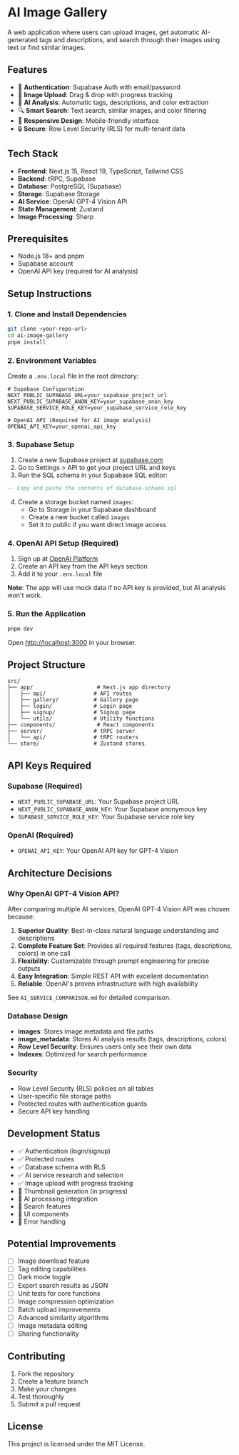 # AI Image Gallery

A web application where users can upload images, get automatic AI-generated tags and descriptions, and search through their images using text or find similar images.

## Features

- 🔐 **Authentication**: Supabase Auth with email/password
- 📸 **Image Upload**: Drag & drop with progress tracking
- 🤖 **AI Analysis**: Automatic tags, descriptions, and color extraction
- 🔍 **Smart Search**: Text search, similar images, and color filtering
- 📱 **Responsive Design**: Mobile-friendly interface
- 🔒 **Secure**: Row Level Security (RLS) for multi-tenant data

## Tech Stack

- **Frontend**: Next.js 15, React 19, TypeScript, Tailwind CSS
- **Backend**: tRPC, Supabase
- **Database**: PostgreSQL (Supabase)
- **Storage**: Supabase Storage
- **AI Service**: OpenAI GPT-4 Vision API
- **State Management**: Zustand
- **Image Processing**: Sharp

## Prerequisites

- Node.js 18+ and pnpm
- Supabase account
- OpenAI API key (required for AI analysis)

## Setup Instructions

### 1. Clone and Install Dependencies

```bash
git clone <your-repo-url>
cd ai-image-gallery
pnpm install
```

### 2. Environment Variables

Create a `.env.local` file in the root directory:

```env
# Supabase Configuration
NEXT_PUBLIC_SUPABASE_URL=your_supabase_project_url
NEXT_PUBLIC_SUPABASE_ANON_KEY=your_supabase_anon_key
SUPABASE_SERVICE_ROLE_KEY=your_supabase_service_role_key

# OpenAI API (Required for AI image analysis)
OPENAI_API_KEY=your_openai_api_key
```

### 3. Supabase Setup

1. Create a new Supabase project at [supabase.com](https://supabase.com)
2. Go to Settings > API to get your project URL and keys
3. Run the SQL schema in your Supabase SQL editor:

```sql
-- Copy and paste the contents of database-schema.sql
```

4. Create a storage bucket named `images`:
   - Go to Storage in your Supabase dashboard
   - Create a new bucket called `images`
   - Set it to public if you want direct image access

### 4. OpenAI API Setup (Required)

1. Sign up at [OpenAI Platform](https://platform.openai.com)
2. Create an API key from the API keys section
3. Add it to your `.env.local` file

**Note**: The app will use mock data if no API key is provided, but AI analysis won't work.

### 5. Run the Application

```bash
pnpm dev
```

Open [http://localhost:3000](http://localhost:3000) in your browser.

## Project Structure

```
src/
├── app/                    # Next.js app directory
│   ├── api/               # API routes
│   ├── gallery/           # Gallery page
│   ├── login/             # Login page
│   ├── signup/            # Signup page
│   └── utils/             # Utility functions
├── components/             # React components
├── server/                # tRPC server
│   └── api/               # tRPC routers
└── store/                 # Zustand stores
```

## API Keys Required

### Supabase (Required)

- `NEXT_PUBLIC_SUPABASE_URL`: Your Supabase project URL
- `NEXT_PUBLIC_SUPABASE_ANON_KEY`: Your Supabase anonymous key
- `SUPABASE_SERVICE_ROLE_KEY`: Your Supabase service role key

### OpenAI (Required)

- `OPENAI_API_KEY`: Your OpenAI API key for GPT-4 Vision

## Architecture Decisions

### Why OpenAI GPT-4 Vision API?

After comparing multiple AI services, OpenAI GPT-4 Vision API was chosen because:

1. **Superior Quality**: Best-in-class natural language understanding and descriptions
2. **Complete Feature Set**: Provides all required features (tags, descriptions, colors) in one call
3. **Flexibility**: Customizable through prompt engineering for precise outputs
4. **Easy Integration**: Simple REST API with excellent documentation
5. **Reliable**: OpenAI's proven infrastructure with high availability

See `AI_SERVICE_COMPARISON.md` for detailed comparison.

### Database Design

- **images**: Stores image metadata and file paths
- **image_metadata**: Stores AI analysis results (tags, descriptions, colors)
- **Row Level Security**: Ensures users only see their own data
- **Indexes**: Optimized for search performance

### Security

- Row Level Security (RLS) policies on all tables
- User-specific file storage paths
- Protected routes with authentication guards
- Secure API key handling

## Development Status

- ✅ Authentication (login/signup)
- ✅ Protected routes
- ✅ Database schema with RLS
- ✅ AI service research and selection
- ✅ Image upload with progress tracking
- 🔄 Thumbnail generation (in progress)
- 🔄 AI processing integration
- 🔄 Search features
- 🔄 UI components
- 🔄 Error handling

## Potential Improvements

- [ ] Image download feature
- [ ] Tag editing capabilities
- [ ] Dark mode toggle
- [ ] Export search results as JSON
- [ ] Unit tests for core functions
- [ ] Image compression optimization
- [ ] Batch upload improvements
- [ ] Advanced similarity algorithms
- [ ] Image metadata editing
- [ ] Sharing functionality

## Contributing

1. Fork the repository
2. Create a feature branch
3. Make your changes
4. Test thoroughly
5. Submit a pull request

## License

This project is licensed under the MIT License.
